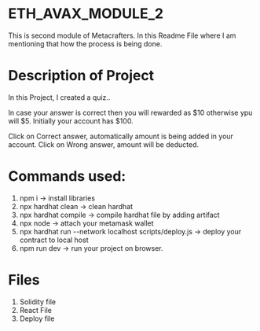 # ETH_AVAX_MODULE_2
This is second module of Metacrafters.
In this Readme File where I am mentioning that how the process is being done.

# Description of Project
In this Project, I created a quiz..

In case your answer is correct then you will rewarded as $10 otherwise ypu will $5. Initially your account has $100. 

Click on Correct answer, automatically amount is being added in your account. Click on Wrong answer, amount will be deducted.

# Commands used:
1) npm i    -> install libraries
2) npx hardhat clean  -> clean hardhat
3) npx hardhat compile  -> compile hardhat file by adding artifact
4) npx node  -> attach your metamask wallet
5) npx hardhat run --network localhost scripts/deploy.js   -> deploy your contract to local host
6) npm run dev  -> run your project on browser.

# Files
1) Solidity file
2) React File
3) Deploy file
